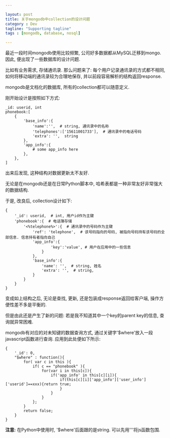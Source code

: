 ```yaml
---

layout: post
title: 关于mongodb中collection的设计问题
category : Dev
tagline: "Supporting tagline"
tags : [mongodb, database, nosql]

---
```


最近一段时间mongodb使用比较频繁, 公司好多数据都从MySQL迁移到mongo. 因此, 便出现了一些数据库的设计问题.

比如有业务需求, 存储通讯录. 那么问题来了: 每个用户记录通讯录的方式都不相同, 如何将移动端的通讯录较为合理地保存, 并以前段容易解析的结构返回response.

mongodb是文档化的数据库, 所有的collection都可以随意定义.

刚开始设计是按照如下方式:

    _id: userid, int
    phonebook:[
        {
            'base_info':{
                'name':'',  # string, 通讯录中的名称
                'telephones':['15611001733'],  # 通讯录中的电话号码
                'extra': '',  string
            },
            'app_info':{
                # some app_info here
            },
        },
    ]

出来后发现, 这种结构对数据更新太不友好.

无论是在mongodb还是在日常Python脚本中, 哈希表都是一种非常友好非常强大的数据结构.

于是, 改良后, collection设计如下:

    {
        '_id': userid,  # int, 用户id作为主键
        'phonebook':{  # 电话簿存储
            '<%telephone%>':{  # 通讯录中的号码作为主键
                'ref': 'telephone',  # 该号码指向的号码, 被指向号码持有该号码的全部信息. 信息持有者指向自己
                'app_info':{
                        'key':'value', # 用户在应用中的一些信息
                    }
                },
                'base_info':{
                    'name': '',  # string, 姓名
                    'extra': '',  # string,
                }
            }
        }
    }

变成如上结构之后, 无论是查找, 更新, 还是包装成response返回给客户端, 操作方便性差不多是平衡的.

但是由此还是产生了新的问题: 若是我不知道其中一个key的parent key的信息, 查询就异常困难.

mongodb有对应的对未知键的数据查询方式, 通过关键字'$where'放入一段javascript函数进行查询. 应用到此处便如下所示:


    {
        '_id': 0,
        "$where" : function(){
            for( var c in this ){
                if( c == "phonebook" ){
                    for(var i in this[c]){
                        if('app_info' in this[c][i]){
                            if(this[c][i]['app_info']['user_info']['userid']==xxx){return true;
                            }
                        }
                    }
                };
            }
            return false;
        }
    }

**注意:** 在Python中使用时, '$where'后面跟的是string. 可以先用'''将js函数包围.
